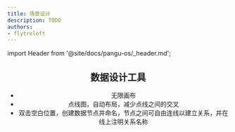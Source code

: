 ```yaml
---
title: 场景设计
description: TODO
authors:
- flytreleft
---
```


import Header from '@site/docs/pangu-os/_header.md';

<Header />


## 数据设计工具

- 无限画布
- 点线图，自动布局，减少点线之间的交叉
- 双击空白位置，创建数据节点并命名，节点之间可自由连线以建立关系，并在线上注明关系名称
